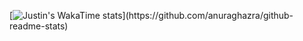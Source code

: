 [![Justin's WakaTime stats](https://github-readme-stats.vercel.app/api/wakatime?username=JustinLee9&theme=radical&layout=compact&v=2")](https://github.com/anuraghazra/github-readme-stats)
